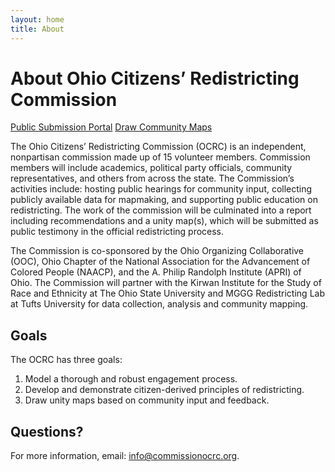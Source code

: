 ```yaml
---
layout: home
title: About
---
```

# About Ohio Citizens’ Redistricting Commission 

<p class="default-button">
    <a href="{{site.data.portal.url}}" target="_blank" class="btn btn-meeting spec" role="button">Public Submission Portal</a>
    <a href="https://districtr.org/event/open-maps" target="_blank" class="btn btn-meeting" role="button">Draw Community Maps</a>
</p>

The Ohio Citizens’ Redistricting Commission (OCRC) is an independent, nonpartisan commission made up of 15 volunteer members. Commission members will include academics, political party officials, community representatives, and others from across the state. The Commission’s activities include: hosting public hearings for community input, collecting publicly available data for mapmaking, and supporting public education on redistricting. The work of the commission will be culminated into a report including recommendations and a unity map(s), which will be submitted as public testimony in the official redistricting process. 

The Commission is co-sponsored by the Ohio Organizing Collaborative (OOC), Ohio Chapter of the National Association for the Advancement of Colored People (NAACP), and the A. Philip Randolph Institute (APRI) of Ohio. The Commission will partner with the Kirwan Institute for the Study of Race and Ethnicity at The Ohio State University and MGGG Redistricting Lab at Tufts University for data collection, analysis and community mapping. 

## Goals 
The OCRC has three goals: 
1. Model a thorough and robust engagement process.
2. Develop and demonstrate citizen-derived principles of redistricting.
3. Draw unity maps based on community input and feedback.

## Questions?
For more information, email: [info@commissionocrc.org](mailto:info@commissionocrc.org).
